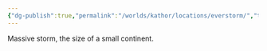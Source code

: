 ```yaml
---
{"dg-publish":true,"permalink":"/worlds/kathor/locations/everstorm/","tags":["Kathor"]}
---
```


Massive storm, the size of a small continent.

